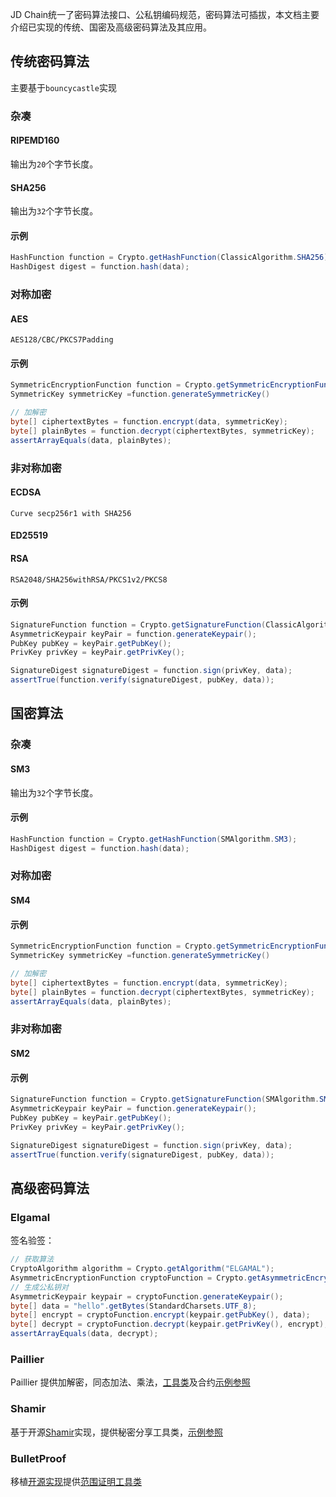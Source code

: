 JD Chain统一了密码算法接口、公私钥编码规范，密码算法可插拔，本文档主要介绍已实现的传统、国密及高级密码算法及其应用。

## 传统密码算法

主要基于`bouncycastle`实现

### 杂凑

#### RIPEMD160

输出为`20`个字节长度。

#### SHA256

输出为`32`个字节长度。

#### 示例

```java
HashFunction function = Crypto.getHashFunction(ClassicAlgorithm.SHA256);
HashDigest digest = function.hash(data);
```

### 对称加密

#### AES

`AES128/CBC/PKCS7Padding`

#### 示例

```java
SymmetricEncryptionFunction function = Crypto.getSymmetricEncryptionFunction(ClassicAlgorithm.AES);
SymmetricKey symmetricKey =function.generateSymmetricKey()

// 加解密
byte[] ciphertextBytes = function.encrypt(data, symmetricKey);
byte[] plainBytes = function.decrypt(ciphertextBytes, symmetricKey);
assertArrayEquals(data, plainBytes);
```

### 非对称加密

#### ECDSA

`Curve secp256r1 with SHA256`

#### ED25519

#### RSA

`RSA2048/SHA256withRSA/PKCS1v2/PKCS8`

#### 示例

```java
SignatureFunction function = Crypto.getSignatureFunction(ClassicAlgorithm.ECDSA);
AsymmetricKeypair keyPair = function.generateKeypair();
PubKey pubKey = keyPair.getPubKey();
PrivKey privKey = keyPair.getPrivKey();

SignatureDigest signatureDigest = function.sign(privKey, data);
assertTrue(function.verify(signatureDigest, pubKey, data));
```

## 国密算法

### 杂凑

#### SM3

输出为`32`个字节长度。

#### 示例
```java
HashFunction function = Crypto.getHashFunction(SMAlgorithm.SM3);
HashDigest digest = function.hash(data);
```

### 对称加密

#### SM4

#### 示例

```java
SymmetricEncryptionFunction function = Crypto.getSymmetricEncryptionFunction(SMAlgorithm.SM4);
SymmetricKey symmetricKey =function.generateSymmetricKey()

// 加解密
byte[] ciphertextBytes = function.encrypt(data, symmetricKey);
byte[] plainBytes = function.decrypt(ciphertextBytes, symmetricKey);
assertArrayEquals(data, plainBytes);
```

### 非对称加密

#### SM2

#### 示例

```java
SignatureFunction function = Crypto.getSignatureFunction(SMAlgorithm.SM2);
AsymmetricKeypair keyPair = function.generateKeypair();
PubKey pubKey = keyPair.getPubKey();
PrivKey privKey = keyPair.getPrivKey();

SignatureDigest signatureDigest = function.sign(privKey, data);
assertTrue(function.verify(signatureDigest, pubKey, data));
```

## 高级密码算法

### Elgamal

签名验签：
```java
// 获取算法
CryptoAlgorithm algorithm = Crypto.getAlgorithm("ELGAMAL");
AsymmetricEncryptionFunction cryptoFunction = Crypto.getAsymmetricEncryptionFunction(algorithm);
// 生成公私钥对
AsymmetricKeypair keypair = cryptoFunction.generateKeypair();
byte[] data = "hello".getBytes(StandardCharsets.UTF_8);
byte[] encrypt = cryptoFunction.encrypt(keypair.getPubKey(), data);
byte[] decrypt = cryptoFunction.decrypt(keypair.getPrivKey(), encrypt);
assertArrayEquals(data, decrypt);
```

### Paillier

Paillier 提供加解密，同态加法、乘法，[工具类](https://github.com/blockchain-jd-com/jdchain-framework/blob/5d83bf7248604ad8afab34c24ddbefe1725a3fe1/crypto/crypto-adv/src/test/java/com/jd/blockchain/crypto/service/adv/PaillierCryptoFunctionTest.java)及合约[示例参照](https://github.com/blockchain-jd-com/jdchain-samples/blob/b576f2bb9e7ec7e43b1bc2cb43326561ffa8f8aa/contract-samples/src/main/java/com/jdchain/samples/contract/SampleContract.java#L181)

### Shamir

基于开源[Shamir](https://github.com/codahale/shamir)实现，提供秘密分享工具类，[示例参照](https://github.com/blockchain-jd-com/utils/blob/master/utils-crypto-adv/src/test/java/utils/crypto/adv/ShamirUtilsTest.java)

### BulletProof

移植[开源实现](https://github.com/bbuenz/BulletProofLib)提供[范围证明工具类](https://github.com/blockchain-jd-com/utils/blob/master/utils-crypto-adv/src/test/java/utils/crypto/adv/BulletProofUtilsTest.java)